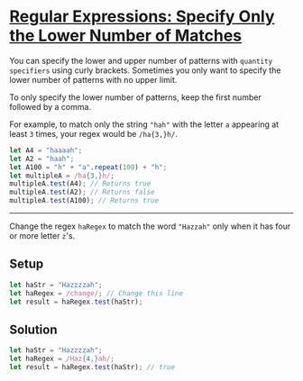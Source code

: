 # [Regular Expressions: Specify Only the Lower Number of Matches](https://learn.freecodecamp.org/javascript-algorithms-and-data-structures/regular-expressions/specify-only-the-lower-number-of-matches)

You can specify the lower and upper number of patterns with `quantity specifiers` using curly brackets. Sometimes you only want to specify the lower number of patterns with no upper limit.

To only specify the lower number of patterns, keep the first number followed by a comma.

For example, to match only the string `"hah"` with the letter `a` appearing at least `3` times, your regex would be `/ha{3,}h/`.

```js
let A4 = "haaaah";
let A2 = "haah";
let A100 = "h" + "a".repeat(100) + "h";
let multipleA = /ha{3,}h/;
multipleA.test(A4); // Returns true
multipleA.test(A2); // Returns false
multipleA.test(A100); // Returns true
```

---

Change the regex `haRegex` to match the word `"Hazzah"` only when it has four or more letter `z`'s.

## Setup
```js
let haStr = "Hazzzzah";
let haRegex = /change/; // Change this line
let result = haRegex.test(haStr);
```

## Solution
```js
let haStr = "Hazzzzah";
let haRegex = /Haz{4,}ah/;
let result = haRegex.test(haStr); // true
```
